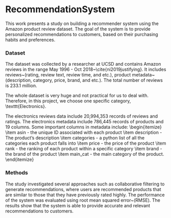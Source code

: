# RecommendationSystem
This work presents a study on building a recommender system using the Amazon product review dataset. The goal of the system is to provide personalized recommendations to customers, based on their purchasing habits and preferences. 

### Dataset
The dataset was collected by a researcher at UCSD and contains Amazon reviews in the range May 1996 - Oct 2018~\cite{ni2019justifying}. It includes reviews~(rating, review text, review time, and etc.), product metadata~(description, category, price, brand, and etc.). The total number of reviews is 233.1 million.

The whole dataset is very huge and not practical for us to deal with. Therefore, in this project, we choose one specific category, \texttt{Electronics}.

The electronics reviews data include 20,994,353 records of reviews and ratings. The electronics metadata include 786,445 records of products and 19 columns. Some important columns in metadata include:
\begin{itemize}
    \item asin - the unique ID associated with each product
    \item description - The product’s description
    \item categories - a python list of all the categories each product falls into
    \item price - the price of the product
    \item rank - the ranking of each product within a specific category
    \item brand - the brand of the product
    \item main\_cat - the main category of the product.
\end{itemize}


### Methods
The study investigated several approaches such as collaborative filtering to generate recommendations, where users are recommended products that are similar to those that they have previously rated highly. 
The performance of the system was evaluated using root mean squared error~(RMSE). The results show that the system is able to provide accurate and relevant recommendations to customers. 
